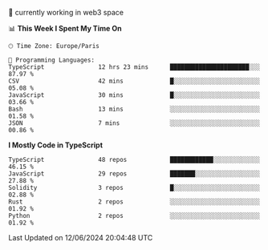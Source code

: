 🔭 currently working in web3 space

<!--START_SECTION:waka-->
📊 **This Week I Spent My Time On** 

```text
🕑︎ Time Zone: Europe/Paris

💬 Programming Languages: 
TypeScript               12 hrs 23 mins      ██████████████████████░░░   87.97 % 
CSV                      42 mins             █░░░░░░░░░░░░░░░░░░░░░░░░   05.08 % 
JavaScript               30 mins             █░░░░░░░░░░░░░░░░░░░░░░░░   03.66 % 
Bash                     13 mins             ░░░░░░░░░░░░░░░░░░░░░░░░░   01.58 % 
JSON                     7 mins              ░░░░░░░░░░░░░░░░░░░░░░░░░   00.86 % 
```

**I Mostly Code in TypeScript** 

```text
TypeScript               48 repos            ████████████░░░░░░░░░░░░░   46.15 % 
JavaScript               29 repos            ███████░░░░░░░░░░░░░░░░░░   27.88 % 
Solidity                 3 repos             █░░░░░░░░░░░░░░░░░░░░░░░░   02.88 % 
Rust                     2 repos             ░░░░░░░░░░░░░░░░░░░░░░░░░   01.92 % 
Python                   2 repos             ░░░░░░░░░░░░░░░░░░░░░░░░░   01.92 % 
```




 Last Updated on 12/06/2024 20:04:48 UTC
<!--END_SECTION:waka-->

